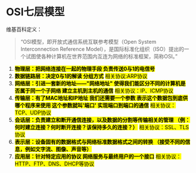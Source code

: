 # OSI七层模型

维基百科定义：

> “OSI模型，即开放式通信系统互联参考模型（Open System Interconnection Reference Model），是国际标准化组织（ISO）提出的一个试图使各种计算机在世界范围内互连为网络的标准框架，简称OSI。”

1. <mark style="background-color:yellow;">**物理层：把网络连接在一起的物理手段 负责传送0与1的电信号**</mark>
2. <mark style="background-color:yellow;">**数据链路层：决定0与1的解读 分组方式**</mark> <mark style="background-color:yellow;"></mark><mark style="background-color:yellow;">相关协议:ARP协议</mark>
3. <mark style="background-color:yellow;">**网络层：引进一套新的地址——"网络地址" 使得我们能区分不同的计算机是否属于同一个子网络 建立主机到主机的通信**</mark> <mark style="background-color:yellow;"></mark><mark style="background-color:yellow;">相关协议：IP、ICMP协议</mark>
4. <mark style="background-color:yellow;">**传输层：有了MAC地址和IP地址 我们还需要一个参数 表示这个数据包到底供哪个程序来使用 这个参数就叫'端口' 实现端口到端口的通信**</mark> <mark style="background-color:yellow;"></mark><mark style="background-color:yellow;">相关协议：TCP、UDP协议</mark>
5. <mark style="background-color:yellow;">**会话层：负责建立和断开通信连接，以及数据的分割等传输相关的管理 （例：何时建立连接？何时断开连接？该保持多久的连接？）**</mark> <mark style="background-color:yellow;"></mark><mark style="background-color:yellow;">相关协议：SSL、TLS协议</mark>
6. <mark style="background-color:yellow;">**表示层：设备固有的数据格式与网络标准数据格式之间的转换 （接受不同的信息，例如文字流、图像、声音等）**</mark>
7. <mark style="background-color:yellow;">**应用层：针对特定应用的协议 网络服务与最终用户的一个接口**</mark> <mark style="background-color:yellow;"></mark><mark style="background-color:yellow;">相关协议：HTTP、FTP、DNS、DHCP等协议</mark>
